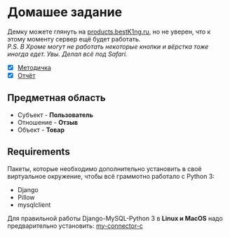 # Домашее задание

Демку можете глянуть на [products.bestK1ng.ru](http://products.bestK1ng.ru), но не уверен, что к этому моменту сервер ещё будет работать.  
*P.S. В Хроме могут не работать некоторые кнопки и вёрстка тоже иногда едет. Увы. Делал всё под Safari.*

- [x] [Методичка](https://github.com/bestK1ngArthur/IU5/blob/master/5%20семестр/Разработка%20интернет-приложений/Homework/Description.pdf)
- [x] [Отчёт](https://github.com/bestK1ngArthur/IU5/blob/master/5%20семестр/Разработка%20интернет-приложений/Homework/Review.pdf)

## Предметная область 

* Субъект - **Пользователь**
* Отношение - **Отзыв**
* Объект - **Товар**

## Requirements

Пакеты, которые необходимо дополнительно установить в своё виртуальное окружение, чтобы всё граммотно работало с Python 3:
* Django
* Pillow
* mysqlclient

Для правильной работы Django-MySQL-Python 3 в **Linux и MacOS** надо предварительно установить: [my-connector-c](https://dev.mysql.com/downloads/connector/c/) 
